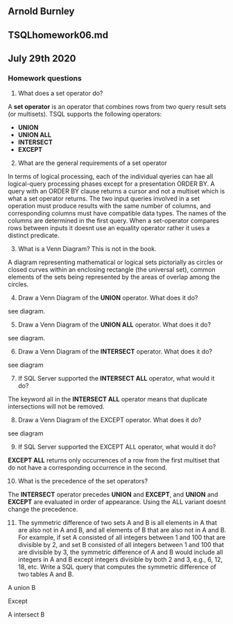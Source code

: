 ## Arnold Burnley
## TSQLhomework06.md
##  July 29th 2020






### Homework questions

1. What does a set operator do?

A **set operator** is an operator that combines rows from two query result sets (or multisets). 
TSQL supports the following operators:
* **UNION**
* **UNION ALL**
* **INTERSECT**
* **EXCEPT**

2. What are the general requirements of a set operator

In terms of logical processing, each of the individual qyeries can hae all logical-query processing phases except
for a presentation ORDER BY. A query with an ORDER BY clause returns a cursor and not a multiset which is what a set operator returns. 
The two input queries involved in a set operation must produce results with the same number of columns, and corresponding columns must have compatible data types. 
The names of the columns are determined in the first query. When a set-operator compares rows between inputs it doesnt use an equality operator rather it uses a distinct
predicate. 
 
3. What is a Venn Diagram? This is not in the book.

A diagram representing mathematical or logical sets pictorially as circles or closed curves within an enclosing rectangle (the universal set), 
common elements of the sets being represented by the areas of overlap among the circles.

4. Draw a Venn Diagram of the **UNION** operator. What does it do?

see diagram.

5. Draw a Venn Diagram of the **UNION ALL** operator. What does it do?

see diagram.

6. Draw a Venn Diagram of the **INTERSECT** operator. What does it do?

see diagram

7. If SQL Server supported the **INTERSECT ALL** operator, what would it do?

The keyword all in the **INTERSECT ALL** operator means that duplicate intersections will not be removed. 

8. Draw a Venn Diagram of the EXCEPT operator. What does it do?

see diagram

9. If SQL Server supported the EXCEPT ALL operator, what would it do?

**EXCEPT ALL** returns only occurrences of a row from the first multiset that do not have a corresponding occurrence in the second. 

10. What is the precedence of the set operators?

The **INTERSECT** operator precedes **UNION** and **EXCEPT**, and **UNION** and **EXCEPT** are evaluated in order of appearance. Using the ALL variant doesnt change the precedence. 

11. The symmetric difference of two sets A and B is all elements in A that are also not in A and B, and all
elements of B that are also not in A and B. For example, if set A consisted of all integers between 1 and
100 that are divisible by 2, and set B consisted of all integers between 1 and 100 that are divisible by
3, the symmetric difference of A and B would include all integers in A and B except integers divisible
by both 2 and 3, e.g., 6, 12, 18, etc. Write a SQL query that computes the symmetric difference of two
tables A and B.

A union B

Except

A intersect B



